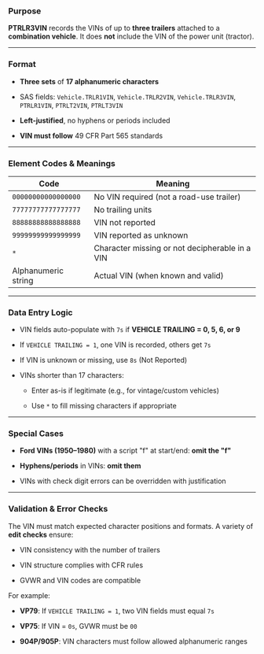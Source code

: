 ### **Purpose**

**PTRLR3VIN** records the VINs of up to **three trailers** attached to a **combination vehicle**. It does **not** include the VIN of the power unit (tractor).

---

### **Format**

- **Three sets** of **17 alphanumeric characters**
    
- SAS fields: `Vehicle.TRLR1VIN`, `Vehicle.TRLR2VIN`, `Vehicle.TRLR3VIN`, `PTRLR1VIN`, `PTRLT2VIN`, `PTRLT3VIN`
    
- **Left-justified**, no hyphens or periods included
    
- **VIN must follow** 49 CFR Part 565 standards
    

---

### **Element Codes & Meanings**

| Code                | Meaning                                        |
| ------------------- | ---------------------------------------------- |
| `00000000000000000` | No VIN required (not a road-use trailer)       |
| `77777777777777777` | No trailing units                              |
| `88888888888888888` | VIN not reported                               |
| `99999999999999999` | VIN reported as unknown                        |
| `*`                 | Character missing or not decipherable in a VIN |
| Alphanumeric string | Actual VIN (when known and valid)              |

---

### **Data Entry Logic**

- VIN fields auto-populate with `7s` if **VEHICLE TRAILING = 0, 5, 6, or 9**
    
- If `VEHICLE TRAILING = 1`, one VIN is recorded, others get `7s`
    
- If VIN is unknown or missing, use `8s` (Not Reported)
    
- VINs shorter than 17 characters:
    
    - Enter as-is if legitimate (e.g., for vintage/custom vehicles)
        
    - Use `*` to fill missing characters if appropriate
        

---

### **Special Cases**

- **Ford VINs (1950–1980)** with a script "f" at start/end: **omit the "f"**
    
- **Hyphens/periods** in VINs: **omit them**
    
- VINs with check digit errors can be overridden with justification
    

---

### **Validation & Error Checks**

The VIN must match expected character positions and formats. A variety of **edit checks** ensure:

- VIN consistency with the number of trailers
    
- VIN structure complies with CFR rules
    
- GVWR and VIN codes are compatible
    

For example:

- **VP79**: If `VEHICLE TRAILING = 1`, two VIN fields must equal `7s`
    
- **VP75**: If VIN = `0s`, GVWR must be `00`
    
- **904P/905P**: VIN characters must follow allowed alphanumeric ranges